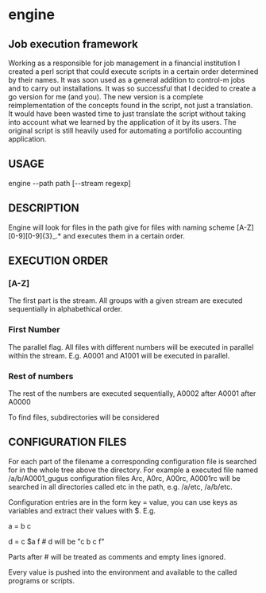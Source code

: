 # engine
## Job execution framework

Working as a responsible for job management in a financial institution I created a perl script that could execute scripts in a certain order determined by their names. It was soon used as a general addition to control-m jobs and to carry out installations. It was so successful that I decided to create a go version for me (and you). The new version is a complete reimplementation of the concepts found in the script, not just a translation. It would have been wasted time to just translate the script without taking into account what we learned by the application of it by its users.
The original script is still heavily used for automating a portifolio accounting application.

## USAGE

engine --path path [--stream regexp]

## DESCRIPTION

Engine will look for files in the path give for files with naming scheme [A-Z][0-9][0-9]{3}_.* and executes them in a certain order.

## EXECUTION ORDER

### [A-Z]
The first part is the stream. All groups with a given stream are executed sequentially in alphabethical order.

### First Number
The parallel flag. All files with different numbers will be executed in parallel within the stream. E.g. A0001 and A1001 will be executed in parallel.

### Rest of numbers
The rest of the numbers are executed sequentially, A0002 after A0001 after A0000

To find files, subdirectories will be considered

## CONFIGURATION FILES

For each part of the filename a corresponding configuration file is searched for in the whole tree above the directory. For example a executed file named /a/b/A0001_gugus configuration files Arc, A0rc, A00rc, A0001rc will be searched in all directories called etc in the path, e.g. /a/etc, /a/b/etc.

Configuration entries are in the form key = value, you can use keys as variables and extract their values with $. E.g.

a = b c

d = c $a f # d will be "c b c f"

Parts after # will be treated as comments and empty lines ignored.

Every value is pushed into the environment and available to the called programs or scripts.

